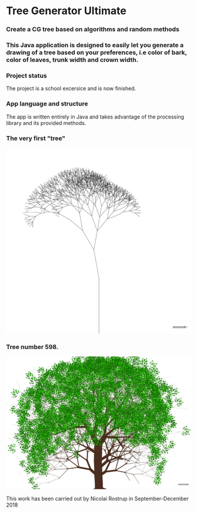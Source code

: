 # Tree Generator Ultimate
### Create a CG tree based on algorithms and random methods

### This Java application is designed to easily let you generate a drawing of a tree based on your preferences, i.e color of bark, color of leaves, trunk width and crown width.

### Project status
The project is a school excersice and is now finished.

### App language and structure
The app is written entirely in Java and takes advantage of the processing library and its provided methods.

### The very first "tree"

<img src=/testImage1.jpg width="800">

### Tree number 598.

<img src=/testImage20.jpg width="1400">



This work has been carried out by Nicolai Rostrup in September-December 2018
